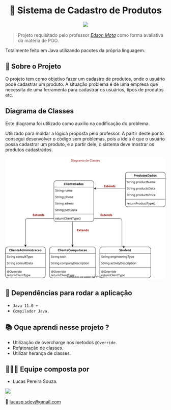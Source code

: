 <h1 align="center">👤 Sistema de Cadastro de Produtos</h1>

<p align="center">
  <img src="https://arte.folha.uol.com.br/esporte/copa-2018/palpites-da-copa/images/caixa.gif">
</p>

> Projeto requisitado pelo professor [_Edson Mota_](https://www.linkedin.com/in/edsonmottac/) como forma avaliativa da matéria de POO.

Totalmente feito em Java utilizando pacotes da própria linguagem.

## 📢 Sobre o Projeto

O projeto tem como objetivo fazer um cadastro de produtos, onde o usuário pode cadastrar um produto. A situação problema é de uma empresa que necessita de uma ferramenta para cadastrar os usuários, tipos de produtos etc.

## Diagrama de Classes

Este diagrama foi utilizado como auxilio na codificação do problema.

Utilizado para moldar a lógica proposta pelo professor. A partir deste ponto consegui desenvolver o código sem problemas, pois a ideia é que o usuário possa cadastrar um produto, e a partir dele, o sistema deve mostrar os produtos cadastrados.

![Diagrama de Classes](assets/diagramaDeClasses.svg)

## 🎯 Dependências para rodar a aplicação

- `Java 11.0 +`
- `Compilador Java.`

## 📚 Oque aprendi nesse projeto ?

- Utilização de overcharge nos metodos `@Override`.
- Refatoração de classes.
- Utilizar herança de classes.

## 👨🏾‍🦱 Equipe composta por

- Lucas Pereira Souza.
  
<a href="https://www.linkedin.com/in/lucas-souza-dev/">
  <img height="25px" src="https://img.shields.io/badge/LinkedIn-0077B5?style=for-the-badge&logo=linkedin&logoColor=white" />
</a>

📩 lucasp.sdev@gmail.com
